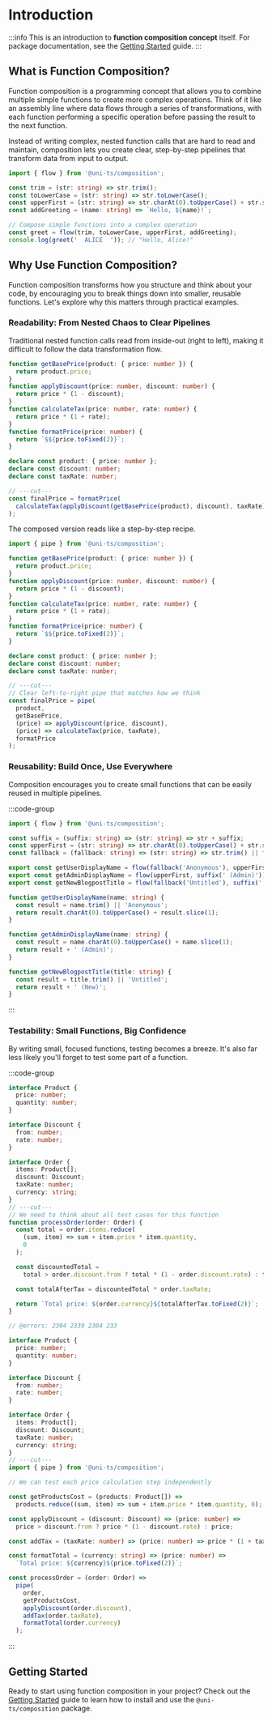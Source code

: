 # Introduction

:::info
This is an introduction to **function composition concept** itself. For package documentation, see the [Getting Started](/docs/composition/getting-started) guide.
:::

## What is Function Composition?

Function composition is a programming concept that allows you to combine multiple simple functions to create more complex operations. Think of it like an assembly line where data flows through a series of transformations, with each function performing a specific operation before passing the result to the next function.

Instead of writing complex, nested function calls that are hard to read and maintain, composition lets you create clear, step-by-step pipelines that transform data from input to output.

```typescript twoslash
import { flow } from '@uni-ts/composition';

const trim = (str: string) => str.trim();
const toLowerCase = (str: string) => str.toLowerCase();
const upperFirst = (str: string) => str.charAt(0).toUpperCase() + str.slice(1);
const addGreeting = (name: string) => `Hello, ${name}!`;

// Compose simple functions into a complex operation
const greet = flow(trim, toLowerCase, upperFirst, addGreeting);
console.log(greet('  ALICE  ')); // "Hello, Alice!"
```

## Why Use Function Composition?

Function composition transforms how you structure and think about your code, by encouraging you to break things down into smaller, reusable functions. Let's explore why this matters through practical examples.

### Readability: From Nested Chaos to Clear Pipelines

Traditional nested function calls read from inside-out (right to left), making it difficult to follow the data transformation flow.

```typescript twoslash
function getBasePrice(product: { price: number }) {
  return product.price;
}
function applyDiscount(price: number, discount: number) {
  return price * (1 - discount);
}
function calculateTax(price: number, rate: number) {
  return price * (1 + rate);
}
function formatPrice(price: number) {
  return `$${price.toFixed(2)}`;
}

declare const product: { price: number };
declare const discount: number;
declare const taxRate: number;

// ---cut---
const finalPrice = formatPrice(
  calculateTax(applyDiscount(getBasePrice(product), discount), taxRate)
);
```

The composed version reads like a step-by-step recipe.

```typescript twoslash
import { pipe } from '@uni-ts/composition';

function getBasePrice(product: { price: number }) {
  return product.price;
}
function applyDiscount(price: number, discount: number) {
  return price * (1 - discount);
}
function calculateTax(price: number, rate: number) {
  return price * (1 + rate);
}
function formatPrice(price: number) {
  return `$${price.toFixed(2)}`;
}

declare const product: { price: number };
declare const discount: number;
declare const taxRate: number;

// ---cut---
// Clear left-to-right pipe that matches how we think
const finalPrice = pipe(
  product,
  getBasePrice,
  (price) => applyDiscount(price, discount),
  (price) => calculateTax(price, taxRate),
  formatPrice
);
```

### Reusability: Build Once, Use Everywhere

Composition encourages you to create small functions that can be easily reused in multiple pipelines.

:::code-group

```typescript twoslash [With composition]
import { flow } from '@uni-ts/composition';

const suffix = (suffix: string) => (str: string) => str + suffix;
const upperFirst = (str: string) => str.charAt(0).toUpperCase() + str.slice(1);
const fallback = (fallback: string) => (str: string) => str.trim() || fallback;

export const getUserDisplayName = flow(fallback('Anonymous'), upperFirst);
export const getAdminDisplayName = flow(upperFirst, suffix(' (Admin)'));
export const getNewBlogpostTitle = flow(fallback('Untitled'), suffix(' (New)'));
```

```typescript twoslash [Without composition]
function getUserDisplayName(name: string) {
  const result = name.trim() || 'Anonymous';
  return result.charAt(0).toUpperCase() + result.slice(1);
}

function getAdminDisplayName(name: string) {
  const result = name.charAt(0).toUpperCase() + name.slice(1);
  return result + ' (Admin)';
}

function getNewBlogpostTitle(title: string) {
  const result = title.trim() || 'Untitled';
  return result + ' (New)';
}
```

:::

### Testability: Small Functions, Big Confidence

By writing small, focused functions, testing becomes a breeze. It's also far less likely you'll forget to test some part of a function.

:::code-group

```typescript twoslash [Monolithic function]
interface Product {
  price: number;
  quantity: number;
}

interface Discount {
  from: number;
  rate: number;
}

interface Order {
  items: Product[];
  discount: Discount;
  taxRate: number;
  currency: string;
}
// ---cut---
// We need to think about all test cases for this function
function processOrder(order: Order) {
  const total = order.items.reduce(
    (sum, item) => sum + item.price * item.quantity,
    0
  );

  const discountedTotal =
    total > order.discount.from ? total * (1 - order.discount.rate) : total;

  const totalAfterTax = discountedTotal * order.taxRate;

  return `Total price: ${order.currency}${totalAfterTax.toFixed(2)}`;
}
```

```typescript twoslash [Composed functions]
// @errors: 2304 2339 2304 233

interface Product {
  price: number;
  quantity: number;
}

interface Discount {
  from: number;
  rate: number;
}

interface Order {
  items: Product[];
  discount: Discount;
  taxRate: number;
  currency: string;
}
// ---cut---
import { pipe } from '@uni-ts/composition';

// We can test each price calculation step independently

const getProductsCost = (products: Product[]) =>
  products.reduce((sum, item) => sum + item.price * item.quantity, 0);

const applyDiscount = (discount: Discount) => (price: number) =>
  price > discount.from ? price * (1 - discount.rate) : price;

const addTax = (taxRate: number) => (price: number) => price * (1 + taxRate);

const formatTotal = (currency: string) => (price: number) =>
  `Total price: ${currency}${price.toFixed(2)}`;

const processOrder = (order: Order) =>
  pipe(
    order,
    getProductsCost,
    applyDiscount(order.discount),
    addTax(order.taxRate),
    formatTotal(order.currency)
  );
```

:::

## Getting Started

Ready to start using function composition in your project? Check out the [Getting Started](/docs/composition/getting-started) guide to learn how to install and use the `@uni-ts/composition` package.
